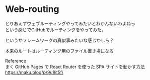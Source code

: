 # Web-routing
とりあえずウェブルーティングやってみたいとわかんないわよねっ  
という感じでGitHubでルーティングをやってみた。  
  
というかフレームワークの真似事みたいな感じかしら？ 
  
本来のルートはルーティング用のファイル置き場になる  
  
Reference  
まく GitHub Pages で React Router を使った SPA サイトを動かす方法  
https://maku.blog/p/9u8it5f/  